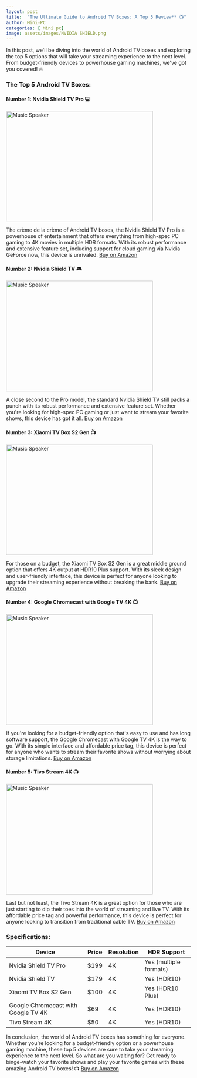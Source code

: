 ```yaml
---
layout: post
title:  "The Ultimate Guide to Android TV Boxes: A Top 5 Review** 📺"
author: Mini-PC
categories: [ Mini pc]
image: assets/images/NVIDIA SHIELD.png
--- 
```


In this post, we'll be diving into the world of Android TV boxes and exploring the top 5 options that will take your streaming experience to the next level. From budget-friendly devices to powerhouse gaming machines, we've got you covered! 🔥

### The Top 5 Android TV Boxes:

#### **Number 1: Nvidia Shield TV Pro** 💻
<img src="https://m.media-amazon.com/images/I/61rowppY2TL._AC_SL1500_.jpg" alt="Music Speaker" width="400" height="300">

The crème de la crème of Android TV boxes, the Nvidia Shield TV Pro is a powerhouse of entertainment that offers everything from high-spec PC gaming to 4K movies in multiple HDR formats. With its robust performance and extensive feature set, including support for cloud gaming via Nvidia GeForce now, this device is unrivaled.
[Buy on Amazon](https://amzn.to/3VFMWmk)

#### **Number 2: Nvidia Shield TV** 🎮
<img src="https://m.media-amazon.com/images/I/51irVXBTIrL._AC_SL1500_.jpg" alt="Music Speaker" width="400" height="300">

A close second to the Pro model, the standard Nvidia Shield TV still packs a punch with its robust performance and extensive feature set. Whether you're looking for high-spec PC gaming or just want to stream your favorite shows, this device has got it all.
[Buy on Amazon](https://amzn.to/3RrCFI1)

#### **Number 3: Xiaomi TV Box S2 Gen** 📺
<img src="https://m.media-amazon.com/images/I/61BEpAFZPxL._AC_SL1500_.jpg" alt="Music Speaker" width="400" height="300">

For those on a budget, the Xiaomi TV Box S2 Gen is a great middle ground option that offers 4K output at HDR10 Plus support. With its sleek design and user-friendly interface, this device is perfect for anyone looking to upgrade their streaming experience without breaking the bank.
[Buy on Amazon](https://amzn.to/3Xj6nCQ)

#### **Number 4: Google Chromecast with Google TV 4K** 📺
<img src="https://m.media-amazon.com/images/I/51M+qQwzrdL._AC_SL1500_.jpg" alt="Music Speaker" width="400" height="300">

If you're looking for a budget-friendly option that's easy to use and has long software support, the Google Chromecast with Google TV 4K is the way to go. With its simple interface and affordable price tag, this device is perfect for anyone who wants to stream their favorite shows without worrying about storage limitations.
[Buy on Amazon](https://amzn.to/3XqY0W5)

#### **Number 5: Tivo Stream 4K** 📺
<img src="https://m.media-amazon.com/images/I/61CI2BW3JLL._AC_SL1500_.jpg" alt="Music Speaker" width="400" height="300">

Last but not least, the Tivo Stream 4K is a great option for those who are just starting to dip their toes into the world of streaming and live TV. With its affordable price tag and powerful performance, this device is perfect for anyone looking to transition from traditional cable TV.
[Buy on Amazon](https://amzn.to/45kS8Q0)

### Specifications:

| Device | Price | Resolution | HDR Support |
| --- | --- | --- | --- |
| Nvidia Shield TV Pro | $199 | 4K | Yes (multiple formats) |
| Nvidia Shield TV | $179 | 4K | Yes (HDR10) |
| Xiaomi TV Box S2 Gen | $100 | 4K | Yes (HDR10 Plus) |
| Google Chromecast with Google TV 4K | $69 | 4K | Yes (HDR10) |
| Tivo Stream 4K | $50 | 4K | Yes (HDR10) |

In conclusion, the world of Android TV boxes has something for everyone. Whether you're looking for a budget-friendly option or a powerhouse gaming machine, these top 5 devices are sure to take your streaming experience to the next level. So what are you waiting for? Get ready to binge-watch your favorite shows and play your favorite games with these amazing Android TV boxes! 📺 [Buy on Amazon](https://amzn.to/45kS8Q0)